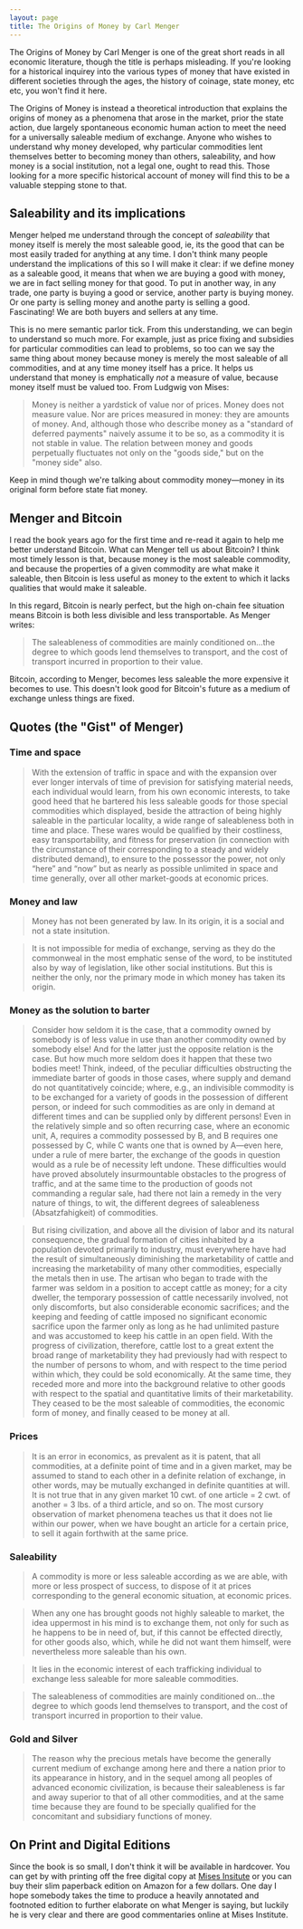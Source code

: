 ```yaml
---
layout: page
title: The Origins of Money by Carl Menger
---
```


The Origins of Money by Carl Menger is one of the great short reads in all economic literature, though the title is perhaps misleading. 
If you're looking for a historical inquirey into the various types of money that have existed in different societies through the ages, the history of coinage, state money, etc etc, you won't find it here. 

The Origins of Money is instead a theoretical introduction that explains the origins of money as a phenomena that arose in the market, prior the state action, due largely spontaneous economic human action to meet the need for a universally saleable medium of exchange. Anyone who wishes to understand why money developed, why particular commodities lent themselves better to becoming money than others, saleability, and how money is a social institution, not a legal one, ought to read this. Those looking for a more specific historical account of money will find this to be a valuable stepping stone to that.

## Saleability and its implications

Menger helped me understand through the concept of *saleability* that money itself is merely the most saleable good, ie, its the good that can be most easily traded for anything at any time. I don't think many people understand the implications of this so I will make it clear: if we define money as a saleable good, it means that when we are buying a good with money, we are in fact selling money for that good. To put in another way, in any trade, one party is buying a good or service, another party is buying money. Or one party is selling money and anothe party is selling a good. Fascinating! We are both buyers and sellers at any time.

This is no mere semantic parlor tick. From this understanding, we can begin to understand so much more. For example, just as price fixing and subsidies for particular commodities can lead to problems, so too can we say the same thing about money because money is merely the most saleable of all commodities, and at any time money itself has a price. It helps us understand that money is emphatically *not* a measure of value, because money itself must be valued too. From Ludgwig von Mises:

>Money is neither a yardstick of value nor of prices. Money does not measure value. Nor are prices measured in money: they are amounts of money. And, although those who describe money as a "standard of deferred payments" naively assume it to be so, as a commodity it is not stable in value. The relation between money and goods perpetually fluctuates not only on the "goods side," but on the "money side" also.

Keep in mind though we're talking about commodity money—money in its original form before state fiat money.

## Menger and Bitcoin

I read the book years ago for the first time and re-read it again to help me better understand Bitcoin. What can Menger tell us about Bitcoin? I think most timely lesson is that, because money is the most saleable commodity, and because the properties of a given commodity are what make it saleable, then Bitcoin is less useful as money to the extent to which it lacks qualities that would make it saleable.

In this regard, Bitcoin is nearly perfect, but the high on-chain fee situation means Bitcoin is both less divisible and less transportable. As Menger writes:

>The saleableness of commodities are mainly conditioned on...the degree to which goods lend themselves to transport, and the cost of transport incurred in proportion to their value.

Bitcoin, according to Menger, becomes less saleable the more expensive it becomes to use. This doesn't look good for Bitcoin's future as a medium of exchange unless things are fixed.

## Quotes (the "Gist" of Menger)

### Time and space

>With the extension of traffic in space and with the expansion over ever longer intervals of time of prevision for satisfying material needs, each individual would learn, from his own economic interests, to take good heed that he bartered his less saleable goods for those special commodities which displayed, beside the attraction of being highly saleable in the particular locality, a wide range of saleableness both in time and place. These wares would be qualified by their costliness, easy transportability, and fitness for preservation (in connection with the circumstance of their corresponding to a steady and widely distributed demand), to ensure to the possessor the power, not only “here” and “now” but as nearly as possible unlimited in space and time generally, over all other market-goods at economic prices.


### Money and law

> Money has not been generated by law. In its origin, it is a social and not a state insitution.

>It is not impossible for media of exchange,
serving as they do the commonweal in the most
emphatic sense of the word, to be instituted also
by way of legislation, like other social institutions. But this is neither the only, nor the primary
mode in which money has taken its origin. 

### Money as the solution to barter

>Consider how seldom it is
the case, that a commodity owned by somebody
is of less value in use than another commodity owned by somebody else! And for the latter just the opposite relation is the case. But how
much more seldom does it happen that these
two bodies meet! Think, indeed, of the peculiar
difficulties obstructing the immediate barter of
goods in those cases, where supply and demand
do not quantitatively coincide; where, e.g., an
indivisible commodity is to be exchanged for
a variety of goods in the possession of different person, or indeed for such commodities as
are only in demand at different times and can
be supplied only by different persons! Even
in the relatively simple and so often recurring case, where an economic unit, A, requires
a commodity possessed by B, and B requires
one possessed by C, while C wants one that is
owned by A—even here, under a rule of mere
barter, the exchange of the goods in question
would as a rule be of necessity left undone.
These difficulties would have proved absolutely insurmountable obstacles to the progress
of traffic, and at the same time to the production of goods not commanding a regular sale,
had there not lain a remedy in the very nature
of things, to wit, the different degrees of saleableness (Absatzfahigkeit) of commodities. 

>But rising civilization, and above all the division of labor and its natural consequence, the gradual formation of cities inhabited by a population devoted primarily to industry, must everywhere have had the result of simultaneously diminishing the marketability of cattle and increasing the marketability of many other commodities, especially the metals then in use. The artisan who began to trade with the farmer was seldom in a position to accept cattle as money; for a city dweller, the temporary possession of cattle necessarily involved, not only discomforts, but also considerable economic sacrifices; and the keeping and feeding of cattle imposed no significant economic sacrifice upon the farmer only as long as he had unlimited pasture and was accustomed to keep his cattle in an open field. With the progress of civilization, therefore, cattle lost to a great extent the broad range of marketability they had previously had with respect to the number of persons to whom, and with respect to the time period within which, they could be sold economically. At the same time, they receded more and more into the background relative to other goods with respect to the spatial and quantitative limits of their marketability. They ceased to be the most saleable of commodities, the economic form of money, and finally ceased to be money at all.

### Prices

>It is an error in economics, as prevalent as it is
patent, that all commodities, at a definite point
of time and in a given market, may be assumed
to stand to each other in a definite relation of
exchange, in other words, may be mutually
exchanged in definite quantities at will. It is
not true that in any given market 10 cwt. of one
article = 2 cwt. of another = 3 lbs. of a third
article, and so on. The most cursory observation
of market phenomena teaches us that it does not
lie within our power, when we have bought an
article for a certain price, to sell it again forthwith at the same price. 


### Saleability

>A commodity is more or less saleable according as we are able, with more
or less prospect of success, to dispose of it at
prices corresponding to the general economic
situation, at economic prices. 

>When any one has brought goods
not highly saleable to market, the idea uppermost
in his mind is to exchange them, not only for
such as he happens to be in need of, but, if this
cannot be effected directly, for other goods also,
which, while he did not want them himself, were
nevertheless more saleable than his own. 

>It lies in the economic interest of each trafficking individual to exchange less
saleable for more saleable commodities. 

>The saleableness of commodities are mainly conditioned on...the degree to which goods lend themselves to transport, and the cost of transport incurred in proportion to their value.

### Gold and Silver


>The
reason why the precious metals have become the
generally current medium of exchange among
here and there a nation prior to its appearance
in history, and in the sequel among all peoples
of advanced economic civilization, is because
their saleableness is far and away superior to
that of all other commodities, and at the same
time because they are found to be specially
qualified for the concomitant and subsidiary
functions of money. 

## On Print and Digital Editions

Since the book is so small, I don't think it will be available in hardcover. You can get by with printing off the free digital copy at [Mises Insitute](https://cdn.mises.org/On%20the%20Origins%20of%20Money_5.pdf) or you can buy their slim paperback edition on Amazon for a few dollars. One day I hope somebody takes the time to produce a heavily annotated and footnoted edition to further elaborate on what Menger is saying, but luckily he is very clear and there are good commentaries online at Mises Institute.
